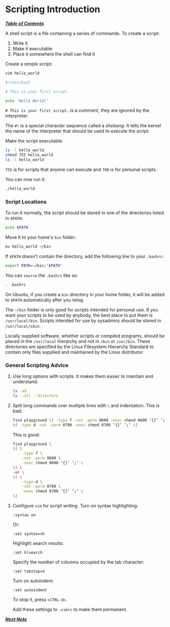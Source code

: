 # Scripting Introduction

[***Table of Contents***](./00-contents.md)

A shell script is a file containing a series of commands. To create a script:

1. Write it
1. Make it executable
1. Place it somewhere the shell can find it

Create a simple script:

```bash
vim hello_world
```

```bash
#!/bin/bash

# This is your first script.

echo 'Hello World!'
```

`# This is your first script.` is a comment, they are ignored by the
interpreter.

The `#!` is a special character sequence called a *shebang*. It tells the
kernel the name of the interpreter that should be used to execute the script.

Make the script executable:

```bash
ls -l hello_world
chmod 755 hello_world
ls -l hello_world
```

`755` is for scripts that anyone can execute and `700` is for personal scripts.

You can now run it:

```bash
./hello_world
```

### Script Locations

To run it normally, the script should be stored in one of the directories
listed in `$PATH`:

```bash
echo $PATH
```

Move it to your home's `bin` folder:

```bash
mv hello_world ~/bin
```

If `$PATH` doesn't contain the directory, add the following line to your
`.bashrc`:

```bash
export PATH=~/bin:"$PATH"
```

You can `source` the `.bashrc` like so:

```bash
. .bashrc
```

On Ubuntu, if you create a `bin` directory in your home folder, it will be
added to `$PATH` automatically after you relog.

The `~/bin` folder is only good for scripts intended for personal use. If you
want your scripts to be used by anybody, the best place to put them is
`/usr/local/bin`. Scripts intended for use by sysadmins should be stored in
`/usr/local/sbin`.

Locally supplied software, whether scripts or compiled programs, should be
placed in the `/usr/local` hierarchy and not in `/bin` or `/usr/bin`. These
directories are specified by the Linux Filesystem Hierarchy Standard to contain
only files supplied and maintained by the Linux distributor.

### General Scripting Advice

1. Use long options with scripts. It makes them easier to maintain and
   understand:

   ```bash
   ls -ad
   ls --all --directory
   ```

1. Split long commands over multiple lines with `\` and indentation. This is
   bad:

   ```bash
   find playground \( -type f -not -perm 0600 -exec chmod 0600 ‘{}’ ‘;’ \) -or
   \( -type d -not -perm 0700 -exec chmod 0700 ‘{}’ ‘;’ \) 
   ```
   This is good:
   ```bash
   find playground \
   \( \
       -type f \
       -not -perm 0600 \
       -exec chmod 0600 ‘{}’ ‘;’ \
   \) \
   -or \
   \( \
       -type d \
       -not -perm 0700 \
       -exec chmod 0700 ‘{}’ ‘;’ \
   \)

   ```

1. Configure `vim` for script writing. Turn on syntax highlighting: 

   ```
   :syntax on
   ```

   Or:

   ```
   :set syntax=sh
   ```

   Highlight search results:

   ```
   :set hlsearch
   ```

   Specify the number of columns occupied by the tab character:

   ```
   :set tabstop=4
   ```

   Turn on autoindent:

   ```
   :set autoindent
   ```

   To stop it, press `<CTRL-d>`.

   Add these settings to `.vimrc` to make them permanent.

[***Next Note***](./02-start.md)
